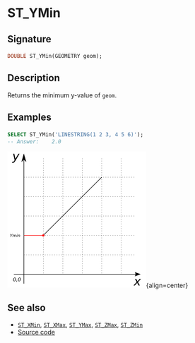 # ST_YMin

## Signature

```sql
DOUBLE ST_YMin(GEOMETRY geom);
```

## Description

Returns the minimum y-value of `geom`.

## Examples

```sql
SELECT ST_YMin('LINESTRING(1 2 3, 4 5 6)');
-- Answer:    2.0
```

![](./ST_YMin.png){align=center}

## See also

* [`ST_XMin`](../ST_XMin), [`ST_XMax`](../ST_XMax), [`ST_YMax`](../ST_YMax), [`ST_ZMax`](../ST_ZMax), [`ST_ZMin`](../ST_ZMin)
* <a href="https://github.com/orbisgis/h2gis/blob/master/h2gis-functions/src/main/java/org/h2gis/functions/spatial/properties/ST_YMin.java" target="_blank">Source code</a>
